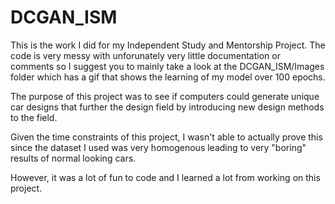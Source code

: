 # DCGAN_ISM

This is the work I did for my Independent Study and Mentorship Project. The code is very messy with unforunately very little documentation or comments so I suggest you to mainly take a look at the DCGAN_ISM/Images folder which has a gif that shows the learning of my model over 100 epochs.

The purpose of this project was to see if computers could generate unique car designs that further the design field by introducing new design methods to the field.

Given the time constraints of this project, I wasn't able to actually prove this since the dataset I used was very homogenous leading to very "boring" results of normal looking cars.

However, it was a lot of fun to code and I learned a lot from working on this project.
